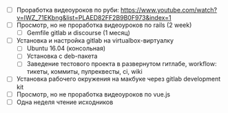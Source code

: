 -[ ] Проработка видеоуроков по руби: https://www.youtube.com/watch?v=IWZ_71EKbng&list=PLAED82FF2B9B0F973&index=1
-[ ] Просмотр, но не проработка видеоуроков по rails (2 week)
  -[ ] Gemfile gitlab и discourse (1 месяц)

-[ ] Установка и настройка gitlab на virtualbox-виртуалку
  -[ ] Ubuntu 16.04 (консольная)
  -[ ] Установка с deb-пакета
  -[ ] Заведение тестового проекта в развернутом гитлабе, workflow: тикеты, коммиты, пулреквесты, ci, wiki
-[ ] Установка рабочего окружения на макбуке через gitlab development kit
-[ ] Просмотр, но не проработка видеоуроков по vue.js
-[ ] Одна неделя чтение исходников
